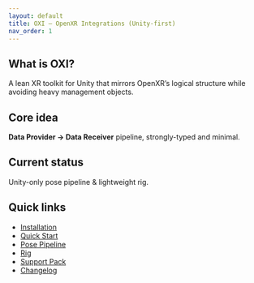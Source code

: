 ```yaml
---
layout: default
title: OXI — OpenXR Integrations (Unity-first)
nav_order: 1
---
```


## What is OXI?
A lean XR toolkit for Unity that mirrors OpenXR’s logical structure while avoiding heavy management objects.

## Core idea
**Data Provider → Data Receiver** pipeline, strongly-typed and minimal.

## Current status
Unity-only pose pipeline & lightweight rig.

## Quick links
- [Installation](/getting-started/installation/)
- [Quick Start](/getting-started/quick-start-rig/)
- [Pose Pipeline](/unity/pose-pipeline/)
- [Rig](/unity/rig/)
- [Support Pack](/unity/support-pack/)
- [Changelog](/changelog/)
